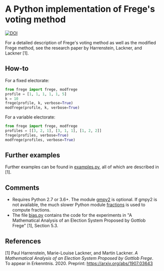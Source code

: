 # A Python implementation of Frege's voting method

[![DOI](https://zenodo.org/badge/191782583.svg)](https://zenodo.org/badge/latestdoi/191782583)

For a detailed description of Frege's voting method as well as the modified Frege method, see the research paper by Harrenstein, Lackner, and Lackner [1].

## How-to
For a fixed electorate:

```python
from frege import frege, modfrege 
profile = [1, 1, 1, 1, 1, 5]
k = 10
frege(profile, k, verbose=True)
modfrege(profile, k, verbose=True)
```

For a variable electorate:

```python
from frege import frege, modfrege
profiles = [[3, 2, 1], [3, 1, 1], [1, 2, 2]]
frege(profiles, verbose=True)
modfrege(profiles, verbose=True)
```

## Further examples

Further examples can be found in [examples.py](examples.py), all of which are described in [1].


## Comments

* Requires Python 2.7 or 3.6+. The module [gmpy2](https://gmpy2.readthedocs.io/) is optional. If gmpy2 is not available, the much slower Python module [fractions](https://docs.python.org/2/library/fractions.html) is used to compute fractions.
* The file [bias.py](bias.py) contains the code for the experiments in "A Mathematical Analysis of an Election System Proposed by Gottlob Frege" [1], Section 5.3.

## References

[1] Paul Harrenstein, Marie-Louise Lackner, and Martin Lackner. *A Mathematical Analysis of an Election System Proposed by Gottlob Frege*. To appear in Erkenntnis. 2020. Preprint: https://arxiv.org/abs/1907.03643

